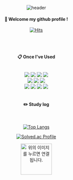 <div align="center"> 

![header](https://capsule-render.vercel.app/api?type=Rounded&color=000000&height=150&section=header&text=skybluelion&fontColor=ffffff&fontSize=70&animation=fadeIn&fontAlignY=55&desc=%20&descAlignY=62&descAlign=62)
  
####  :wave: Welcome my github profile !

[![Hits](https://hits.seeyoufarm.com/api/count/incr/badge.svg?url=https%3A%2F%2Fgithub.com%2Fskybluelion%2Fhit-counter&count_bg=%23707070&title_bg=%23212121&icon=java.svg&icon_color=%23E7E7E7&title=hits&edge_flat=false)](https://hits.seeyoufarm.com)
  
 <br/>
 <br/>
  
####  :clipboard: Once I've Used 
  
 <br/>
  
<img src="https://img.shields.io/badge/JAVA-007396?style=for-the-badge&logo=Java&logoColor=white">
<img src="https://img.shields.io/badge/JavaScript-F7DF1E?style=for-the-badge&logo=JavaScript&logoColor=white">
<img src="https://img.shields.io/badge/HTML5-E34F26?style=for-the-badge&logo=HTML5&logoColor=white">
<img src="https://img.shields.io/badge/CSS3-1572B6?style=for-the-badge&logo=CSS3&logoColor=white"> <br>
<img src="https://img.shields.io/badge/MySQL-4479A1?style=for-the-badge&logo=MySQL&logoColor=white">
<img src="https://img.shields.io/badge/Oracle-F80000?style=for-the-badge&logo=Oracle&logoColor=white">
<img src="https://img.shields.io/badge/Spring-6DB33F?style=for-the-badge&logo=Spring&logoColor=white"> <br>
<img src="https://img.shields.io/badge/Eclipse-2C2255?style=for-the-badge&logo=Eclipse%20IDE&logoColor=white">
<img src="https://img.shields.io/badge/IntelliJ-000000?style=for-the-badge&logo=IntelliJ%20IDEA&logoColor=white">
<img src="https://img.shields.io/badge/VSCode-007ACC?style=for-the-badge&logo=VisualStudioCode&logoColor=white">
<img src="https://img.shields.io/badge/github-181717?style=for-the-badge&logo=github&logoColor=white">

 
   <br/>
   <br/>
 
#### :pencil2: Study log
 
  <br/>
  
[![Top Langs](https://github-readme-stats.vercel.app/api/top-langs/?username=skybluelion&langs_count=8)](https://github.com/skybluelion/github-readme-stats)

[![Solved.ac Profile](http://mazassumnida.wtf/api/generate_badge?boj=brotherjun96)](https://solved.ac/brotherjun96)

<a href="https://hungry-dianella-ee3.notion.site/7c12b266ad894ffa8c5857c3e16da199?v=169e12ca53a948ee9fae4f854959ddae&pvs=4" alt="위의 이미지를 누르면 연결됩니다." target="_blank">
	<img src="https://imghub.insilicogen.com/media/photos/lbj_notion_0.png" width="100" height="100" align="center" alt="위의 이미지를 누르면 연결됩니다.">
<a>


</div>
